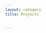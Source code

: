 ```yaml
---
layout: category
title: Projects


---
```


<link rel="stylesheet" href="/assets/css/main.scss" /></link>

<style type="projects" {
* {
  box-sizing: border-box;
}

article {
  display: inline-block;
  width: 320px;
  height: 420px;
  padding: 8px;
  overflow: hidden;
}

article img {
  width: 320px;
  height: 320px;
}

.markdown-body article p {
  margin-bottom: 0;
}

.release-date {
  color: gray;
  font-size: 90%;
}
.tag {
  color: white;
  background-color: lightgray;
  border-radius: 12px;
  font-size: 90%;
  padding: 2px 8px;
}
}	
</style>
{% include projects.html list=site.data.projects %}

